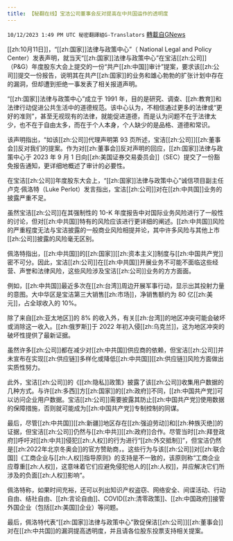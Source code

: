 ```yaml
---
title: 【秘翻在线】宝洁公司董事会反对提高在中共国运作的透明度
---
```

`10/12/2023 1:49 PM UTC 秘密翻譯組G-Translators` [轉載自GNews](https://gnews.org/articles/1824474)

[[zh:10月11日]]，“[[zh:国家]]法律与政策中心”（ National Legal and Policy Center）发表声明，就当天“[[zh:国家]]法律与政策中心”在宝洁[[zh:公司]]（P&G）年度股东大会上提交的一份“共产[[zh:中国]]审计”提案，要求该[[zh:公司]]提交一份报告，说明其在共产[[zh:国家]]的业务和雄心勃勃的扩张计划中存在的漏洞，但却遭到拒绝一事发表了相关报道声明。

“[[zh:国家]]法律与政策中心”成立于 1991 年，目的是研究、调查、[[zh:教育]]和法律行动促进公共生活中的道德规范。该中心认为，不相信通过更多的法律或“更好的准则”，甚至无视现有的法律，就能促进道德，而是认为问题不在于法律太少，也不在于自由太多，而在于个人本身，个人缺少的是品格、道德和常识。

该声明指出，“如该[[zh:公司]]代理声明第 93 页所述，宝洁[[zh:公司]][[zh:董事会]]反对我们的提案。作为对[[zh:董事会]]反对声明的回应，[[zh:国家]]法律与政策中心于 2023 年 9 月 1 日向[[zh:美国证券交易委员会]]（SEC）提交了一份豁免报告通知，更详细地概述了审计的必要性。

在宝洁[[zh:公司]]年度股东大会上，“[[zh:国家]]法律与政策中心”诚信项目副主任卢克·佩洛特（Luke Perlot）发言指出，宝洁[[zh:公司]]对在[[zh:中共国]]业务的披露严重不足。

虽然宝洁[[zh:公司]]在其强制性的 10-K 年度报告中对国际业务风险进行了一般性的讨论，但对[[zh:中共国]]特有的风险应该进行更详细的阐述。[[zh:中共国]]风险的严重程度无法与宝洁披露的一般商业风险相提并论，其中许多风险与其他上市[[zh:公司]]披露的风险毫无区别。

佩洛特指出，[[zh:中共国]]的[[zh:国家]][[zh:资本主义]]制度与[[zh:中国共产党]]密不可分。因此，宝洁[[zh:公司]]在[[zh:中共国]]开展业务不可能不面临这些经营、声誉和法律风险，这些风险涉及宝洁[[zh:公司]]业务的方方面面。

例如，[[zh:中共国]]最近多次在[[zh:台湾]]周边开展军事行动，显示出其投射力量的意图。大中华区是宝洁第三大销售[[zh:市场]]，净销售额约为 80 亿[[zh:美元]]，占全球收入的 10%。

除了来自[[zh:亚太地区]]的 8% 的收入外，有关[[zh:台湾]]的地区冲突可能会破坏或消除这一收入。[[zh:俄罗斯]]于 2022 年初入侵[[zh:乌克兰]]，这为地区冲突的破坏性提供了最新证据。

虽然许多[[zh:公司]]都在减少对[[zh:中共国]]供应商的依赖，但宝洁[[zh:公司]]并未宣布在实现[[zh:供应链]]多样化或降低[[zh:中共国]][[zh:供应链]]风险方面做出实质性努力。

此外，宝洁[[zh:公司]]的《[[zh:隐私]]政策》披露了该[[zh:公司]]收集用户数据的几种方式。与许[[zh:多西]]方[[zh:国家]]的[[zh:政府]]不同，[[zh:中国共产党]]可以访问企业用户数据。宝洁[[zh:公司]]需要披露其防止[[zh:中国共产党]]使用数据的保障措施，否则就可能成为[[zh:中国共产党]]专制控制的同谋。

最后，尽管[[zh:中共国]][[zh:新疆]]地区存在[[zh:强迫劳动]]和[[zh:种族灭绝]]的证据，但宝洁[[zh:公司]]仍然与[[zh:中共]][[zh:政府]]合作。尽管当时[[zh:拜登政府]]呼吁对[[zh:中共]]侵犯[[zh:人权]]的行为进行“[[zh:外交抵制]]”，但宝洁仍然是[[zh:2022年北京冬奥会]]的官方赞助商，。这些行为与该[[zh:公司]]对[[zh:联合国]]《工商企业与[[zh:人权]]指导原则》的支持是不一致的，该原则称“工商企业应尊重[[zh:人权]]，这意味着它们应避免侵犯他人的[[zh:人权]]，并应解决它们所涉及的负面[[zh:人权]]影响“。

佩洛特称，如果时间充裕，还可以列出知识产权盗窃、网络安全、间谍活动、行动自由、结社自由、[[zh:言论自由]]、COVID[[zh:清零政策]]、[[zh:中国政府]]接管外国企业（包括[[zh:美国]]企业）等问题。

最后，佩洛特代表“[[zh:国家]]法律与政策中心”敦促保洁[[zh:公司]][[zh:董事会]]对在[[zh:中共国]]的漏洞提高透明度，并且请各位股东投票支持相关提案。
